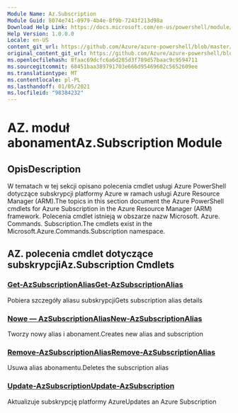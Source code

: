 ```yaml
---
Module Name: Az.Subscription
Module Guid: 8074e741-0979-4b4e-8f9b-7243f213d98a
Download Help Link: https://docs.microsoft.com/en-us/powershell/module/az.subscription
Help Version: 1.0.0.0
Locale: en-US
content_git_url: https://github.com/Azure/azure-powershell/blob/master/src/Subscription/Subscription/help/Az.Subscription.md
original_content_git_url: https://github.com/Azure/azure-powershell/blob/master/src/Subscription/Subscription/help/Az.Subscription.md
ms.openlocfilehash: 8faac69dcfc6a6d285d3f789d57baac9c9594711
ms.sourcegitcommit: 68451baa389791703e666d95469602c5652609ee
ms.translationtype: MT
ms.contentlocale: pl-PL
ms.lasthandoff: 01/05/2021
ms.locfileid: "98384232"
---
```

# <span data-ttu-id="f72c0-101">AZ. moduł abonament</span><span class="sxs-lookup"><span data-stu-id="f72c0-101">Az.Subscription Module</span></span>
## <span data-ttu-id="f72c0-102">Opis</span><span class="sxs-lookup"><span data-stu-id="f72c0-102">Description</span></span>
<span data-ttu-id="f72c0-103">W tematach w tej sekcji opisano polecenia cmdlet usługi Azure PowerShell dotyczące subskrypcji platformy Azure w ramach usługi Azure Resource Manager (ARM).</span><span class="sxs-lookup"><span data-stu-id="f72c0-103">The topics in this section document the Azure PowerShell cmdlets for Azure Subscription in the Azure Resource Manager (ARM) framework.</span></span> <span data-ttu-id="f72c0-104">Polecenia cmdlet istnieją w obszarze nazw Microsoft. Azure. Commands. Subscription.</span><span class="sxs-lookup"><span data-stu-id="f72c0-104">The cmdlets exist in the Microsoft.Azure.Commands.Subscription namespace.</span></span>

## <span data-ttu-id="f72c0-105">AZ. polecenia cmdlet dotyczące subskrypcji</span><span class="sxs-lookup"><span data-stu-id="f72c0-105">Az.Subscription Cmdlets</span></span>
### [<span data-ttu-id="f72c0-106">Get-AzSubscriptionAlias</span><span class="sxs-lookup"><span data-stu-id="f72c0-106">Get-AzSubscriptionAlias</span></span>](Get-AzSubscriptionAlias.md)
<span data-ttu-id="f72c0-107">Pobiera szczegóły aliasu subskrypcji</span><span class="sxs-lookup"><span data-stu-id="f72c0-107">Gets subscription alias details</span></span>

### [<span data-ttu-id="f72c0-108">Nowe — AzSubscriptionAlias</span><span class="sxs-lookup"><span data-stu-id="f72c0-108">New-AzSubscriptionAlias</span></span>](New-AzSubscriptionAlias.md)
<span data-ttu-id="f72c0-109">Tworzy nowy alias i abonament.</span><span class="sxs-lookup"><span data-stu-id="f72c0-109">Creates new alias and subscription</span></span>

### [<span data-ttu-id="f72c0-110">Remove-AzSubscriptionAlias</span><span class="sxs-lookup"><span data-stu-id="f72c0-110">Remove-AzSubscriptionAlias</span></span>](Remove-AzSubscriptionAlias.md)
<span data-ttu-id="f72c0-111">Usuwa alias abonamentu.</span><span class="sxs-lookup"><span data-stu-id="f72c0-111">Deletes the subscription alias</span></span>

### [<span data-ttu-id="f72c0-112">Update-AzSubscription</span><span class="sxs-lookup"><span data-stu-id="f72c0-112">Update-AzSubscription</span></span>](Update-AzSubscription.md)
<span data-ttu-id="f72c0-113">Aktualizuje subskrypcję platformy Azure</span><span class="sxs-lookup"><span data-stu-id="f72c0-113">Updates an Azure Subscription</span></span>

